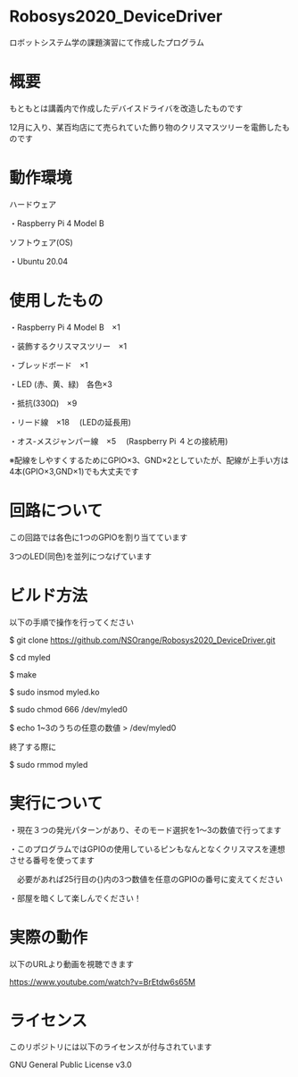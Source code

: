 # Robosys2020_DeviceDriver
ロボットシステム学の課題演習にて作成したプログラム

# 概要
もともとは講義内で作成したデバイスドライバを改造したものです

12月に入り、某百均店にて売られていた飾り物のクリスマスツリーを電飾したものです

# 動作環境
ハードウェア

・Raspberry Pi 4 Model B

ソフトウェア(OS)

・Ubuntu 20.04 
# 使用したもの
・Raspberry Pi 4 Model B　×1

・装飾するクリスマスツリー　×1

・ブレッドボード　×1

・LED (赤、黄、緑)　各色×3

・抵抗(330Ω)　×9

・リード線　×18
　(LEDの延長用)

・オス-メスジャンパー線　×5
　(Raspberry Pi ４との接続用)
 
 ※配線をしやすくするためにGPIO×3、GND×2としていたが、配線が上手い方は4本(GPIO×3,GND×1)でも大丈夫です

# 回路について
この回路では各色に1つのGPIOを割り当てています

3つのLED(同色)を並列につなげています

# ビルド方法
以下の手順で操作を行ってください

$ git clone https://github.com/NSOrange/Robosys2020_DeviceDriver.git

$ cd myled

$ make

$ sudo insmod myled.ko

$ sudo chmod 666 /dev/myled0

$ echo 1~3のうちの任意の数値 > /dev/myled0

終了する際に

$ sudo rmmod myled

# 実行について
・現在３つの発光パターンがあり、そのモード選択を1～3の数値で行ってます

・このプログラムではGPIOの使用しているピンもなんとなくクリスマスを連想させる番号を使ってます

　必要があれば25行目の{}内の3つ数値を任意のGPIOの番号に変えてください

・部屋を暗くして楽しんでください！

# 実際の動作
以下のURLより動画を視聴できます

https://www.youtube.com/watch?v=BrEtdw6s65M

# ライセンス
このリポジトリには以下のライセンスが付与されています

GNU General Public License v3.0

